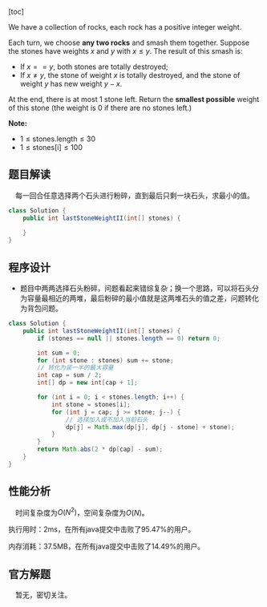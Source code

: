 [toc]

We have a collection of rocks, each rock has a positive integer weight.

Each turn, we choose **any two rocks** and smash them together.  Suppose the stones have weights $x$ and $y$ with $x \le y$.  The result of this smash is:

* If $x == y$, both stones are totally destroyed;
* If $x \ne y$, the stone of weight $x$ is totally destroyed, and the stone of weight $y$ has new weight $y-x$.

At the end, there is at most 1 stone left.  Return the **smallest possible** weight of this stone (the weight is 0 if there are no stones left.)



**Note:**

* $1 \le \text{stones.length} \le 30$
* $1 \le \text{stones[i]} \le 100$



## 题目解读

&emsp;每一回合任意选择两个石头进行粉碎，直到最后只剩一块石头，求最小的值。

```java
class Solution {
    public int lastStoneWeightII(int[] stones) {
        
    }
}
```

## 程序设计

* 题目中两两选择石头粉碎，问题看起来错综复杂；换一个思路，可以将石头分为容量最相近的两堆，最后粉碎的最小值就是这两堆石头的值之差，问题转化为背包问题。

```java
class Solution {
    public int lastStoneWeightII(int[] stones) {
        if (stones == null || stones.length == 0) return 0;

        int sum = 0;
        for (int stone : stones) sum += stone;
        // 转化为装一半的最大容量
        int cap = sum / 2;
        int[] dp = new int[cap + 1];

        for (int i = 0; i < stones.length; i++) {
            int stone = stones[i];
            for (int j = cap; j >= stone; j--) {
                // 选择加入或不加入当前石头
                dp[j] = Math.max(dp[j], dp[j - stone] + stone);
            }
        }
        return Math.abs(2 * dp[cap] - sum);
    }
}
```

## 性能分析

&emsp;时间复杂度为$O(N^2)$，空间复杂度为$O(N)$。

执行用时：2ms，在所有java提交中击败了95.47%的用户。

内存消耗：37.5MB，在所有java提交中击败了14.49%的用户。

## 官方解题

&emsp;暂无，密切关注。